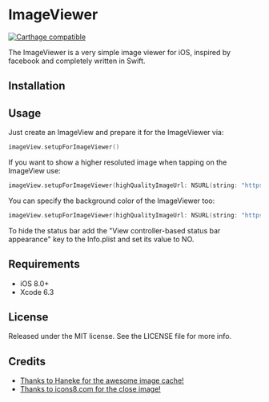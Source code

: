 # ImageViewer

[![Carthage compatible](https://img.shields.io/badge/Carthage-compatible-4BC51D.svg?style=flat)](https://github.com/Carthage/Carthage)

The ImageViewer is a very simple image viewer for iOS, inspired by facebook and completely written in Swift.

## Installation

## Usage
Just create an ImageView and prepare it for the ImageViewer via:
```swift
imageView.setupForImageViewer()
```
If you want to show a higher resoluted image when tapping on the ImageView use:
```swift
imageView.setupForImageViewer(highQualityImageUrl: NSURL(string: "https://your.url/image.png")!)
```

You can specify the background color of the ImageViewer too:
```swift
imageView.setupForImageViewer(highQualityImageUrl: NSURL(string: "https://your.url/image.png")!, backgroundColor: UIColor.redColor())
```

To hide the status bar add the "View controller-based status bar appearance" key to the Info.plist and set its value to NO.

## Requirements
- iOS 8.0+
- Xcode 6.3

## License

Released under the MIT license. See the LICENSE file for more info.

## Credits
- <a href="https://github.com/Haneke/HanekeSwift">Thanks to Haneke for the awesome image cache!</a>
- <a href="https://icons8.com/web-app/3058/Close">Thanks to icons8.com for the close image!</a>
